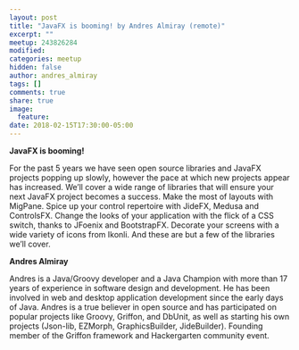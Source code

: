 ```yaml
---
layout: post
title: "JavaFX is booming! by Andres Almiray (remote)"
excerpt: ""
meetup: 243826284
modified:
categories: meetup
hidden: false
author: andres_almiray
tags: []
comments: true
share: true
image:
  feature:
date: 2018-02-15T17:30:00-05:00
---
```


__JavaFX is booming!__

For the past 5 years we have seen open source libraries and JavaFX projects popping up slowly, however the pace at which new projects appear has increased. 
We’ll cover a wide range of libraries that will ensure your next JavaFX project becomes a success. 
Make the most of layouts with MigPane. Spice up your control repertoire with JideFX, Medusa and ControlsFX. 
Change the looks of your application with the flick of a CSS switch, thanks to JFoenix and BootstrapFX. 
Decorate your screens with a wide variety of icons from Ikonli. And these are but a few of the libraries we’ll cover.

__Andres Almiray__

Andres is a Java/Groovy developer and a Java Champion with more than 17 years of experience in software design and development. 
He has been involved in web and desktop application development since the early days of Java. 
Andres is a true believer in open source and has participated on popular projects like Groovy, Griffon, and DbUnit, as well as 
starting his own projects (Json-lib, EZMorph, GraphicsBuilder, JideBuilder). 
Founding member of the Griffon framework and Hackergarten community event.
